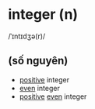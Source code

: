 # integer (n)

/ˈɪntɪdʒə(r)/

## (số nguyên)

- [positive](../p/positive-adj.md#greater-than-zero-dương) integer
- [even](../e/even-adj.md#numbers-that-can-be-divided-exactly-by-two-chẵn) integer
- [positive](../p/positive-adj.md#greater-than-zero-dương) [even](../e/even-adj.md#numbers-that-can-be-divided-exactly-by-two-chẵn) integer